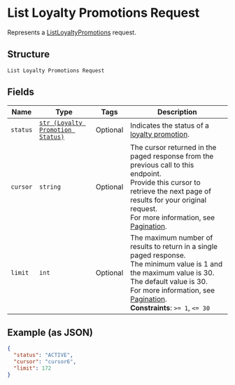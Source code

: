 
# List Loyalty Promotions Request

Represents a [ListLoyaltyPromotions](../../doc/api/loyalty.md#list-loyalty-promotions) request.

## Structure

`List Loyalty Promotions Request`

## Fields

| Name | Type | Tags | Description |
|  --- | --- | --- | --- |
| `status` | [`str (Loyalty Promotion Status)`](../../doc/models/loyalty-promotion-status.md) | Optional | Indicates the status of a [loyalty promotion](../../doc/models/loyalty-promotion.md). |
| `cursor` | `string` | Optional | The cursor returned in the paged response from the previous call to this endpoint.<br>Provide this cursor to retrieve the next page of results for your original request.<br>For more information, see [Pagination](https://developer.squareup.com/docs/build-basics/common-api-patterns/pagination). |
| `limit` | `int` | Optional | The maximum number of results to return in a single paged response.<br>The minimum value is 1 and the maximum value is 30. The default value is 30.<br>For more information, see [Pagination](https://developer.squareup.com/docs/build-basics/common-api-patterns/pagination).<br>**Constraints**: `>= 1`, `<= 30` |

## Example (as JSON)

```json
{
  "status": "ACTIVE",
  "cursor": "cursor6",
  "limit": 172
}
```

